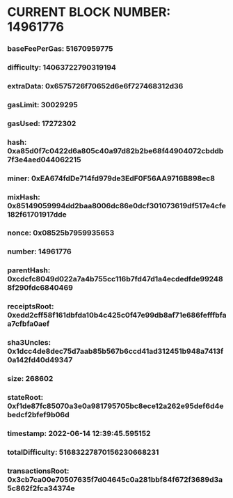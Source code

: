# CURRENT BLOCK NUMBER: 14961776

### baseFeePerGas: 51670959775
### difficulty: 14063722790319194
### extraData: 0x6575726f70652d6e6f727468312d36
### gasLimit: 30029295
### gasUsed: 17272302
### hash: 0xa85d0f7c0422d6a805c40a97d82b2be68f44904072cbddb7f3e4aed044062215
### miner: 0xEA674fdDe714fd979de3EdF0F56AA9716B898ec8
### mixHash: 0x85149059994dd2baa8006dc86e0dcf301073619df517e4cfe182f61701917dde
### nonce: 0x08525b7959935653
### number: 14961776
### parentHash: 0xcdcfc8049d022a7a4b755cc116b7fd47d1a4ecdedfde992488f290fdc6840469
### receiptsRoot: 0xedd2cff58f161dbfda10b4c425c0f47e99db8af71e686fefffbfaa7cfbfa0aef
### sha3Uncles: 0x1dcc4de8dec75d7aab85b567b6ccd41ad312451b948a7413f0a142fd40d49347
### size: 268602
### stateRoot: 0xf1de87fc85070a3e0a981795705bc8ece12a262e95def6d4ebedcf2bfef9b06d
### timestamp: 2022-06-14 12:39:45.595152
### totalDifficulty: 51683227870156230668231
### transactionsRoot: 0x3cb7ca00e70507635f7d04645c0a281bbf84f672f3689d3a5c862f2fca34374e

